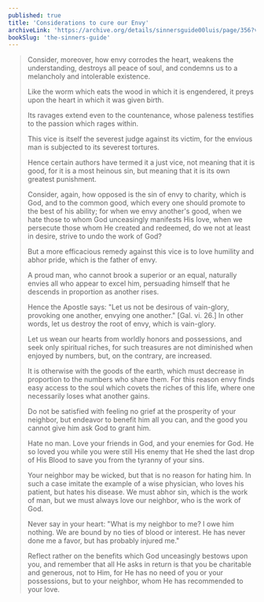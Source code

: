 ```yaml
---
published: true
title: 'Considerations to cure our Envy'
archiveLink: 'https://archive.org/details/sinnersguide00luis/page/356?view=theater'
bookSlug: 'the-sinners-guide'
---
```


> Consider, moreover, how envy corrodes the heart, weakens the understanding, destroys all peace of soul, and condemns us to a melancholy and intolerable existence.
>
> Like the worm which eats the wood in which it is engendered, it preys upon the heart in which it was given birth.
>
> Its ravages extend even to the countenance, whose paleness testifies to the passion which rages within.
>
> This vice is itself the severest judge against its victim, for the envious man is subjected to its severest tortures.
>
> Hence certain authors have termed it a just vice, not meaning that it is good, for it is a most heinous sin, but meaning that it is its own greatest punishment.
>
> Consider, again, how opposed is the sin of envy to charity, which is God, and to the common good, which every one should promote to the best of his ability; for when we envy another's good, when we hate those to whom God unceasingly manifests His love, when we persecute those whom He created and redeemed, do we not at least in desire, strive to undo the work of God?
>
> But a more efficacious remedy against this vice is to love humility and abhor pride, which is the father of envy.
>
> A proud man, who cannot brook a superior or an equal, naturally envies all who appear to excel him, persuading himself that he descends in proportion as another rises.
>
> Hence the Apostle says: "Let us not be desirous of vain-glory, provoking one another, envying one another." [Gal. vi. 26.] In other words, let us destroy the root of envy, which is vain-glory.
>
> Let us wean our hearts from worldly honors and possessions, and seek only spiritual riches, for such treasures are not diminished when enjoyed by numbers, but, on the contrary, are increased.
>
> It is otherwise with the goods of the earth, which must decrease in proportion to the numbers who share them. For this reason envy finds easy access to the soul which covets the riches of this life, where one necessarily loses what another gains.
>
> Do not be satisfied with feeling no grief at the prosperity of your neighbor, but endeavor to benefit him all you can, and the good you cannot give him ask God to grant him.
>
> Hate no man. Love your friends in God, and your enemies for God. He so loved you while you were still His enemy that He shed the last drop of His Blood to save you from the tyranny of your sins.
>
> Your neighbor may be wicked, but that is no reason for hating him. In such a case imitate the example of a wise physician, who loves his patient, but hates his disease. We must abhor sin, which is the work of man, but we must always love our neighbor, who is the work of God.
>
> Never say in your heart: "What is my neighbor to me? I owe him nothing. We are bound by no ties of blood or interest. He has never done me a favor, but has probably injured me."
>
> Reflect rather on the benefits which God unceasingly bestows upon you, and remember that all He asks in return is that you be charitable and generous, not to Him, for He has no need of you or your possessions, but to your neighbor, whom He has recommended to your love.

